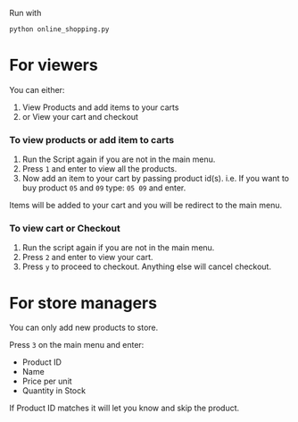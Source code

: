 Run with 
```zsh
python online_shopping.py
```

# For viewers
You can either:
1. View Products and add items to your carts
2. or View your cart and checkout

### To view products or add item to carts
1. Run the Script again if you are not in the main menu.
2. Press `1` and enter to view all the products.
3. Now add an item to your cart by passing product id(s). i.e. If you want to buy product `05` and `09` type: `05 09` and enter.

Items will be added to your cart and you will be redirect to the main menu.

### To view cart or Checkout
1. Run the script again if you are not in the main menu.
2. Press `2` and enter to view your cart. 
3. Press `y` to proceed to checkout. Anything else will cancel checkout.

# For store managers
You can only add new products to store.

Press `3` on the main menu and enter:
- Product ID
- Name
- Price per unit
- Quantity in Stock

If Product ID matches it will let you know and skip the product. 